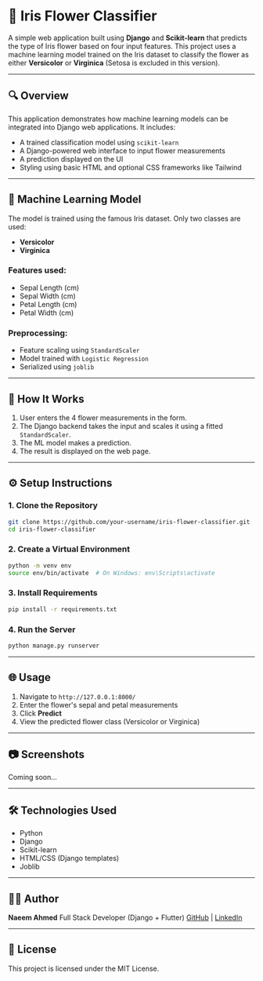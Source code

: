 # 🌸 Iris Flower Classifier

A simple web application built using **Django** and **Scikit-learn** that predicts the type of Iris flower based on four input features. This project uses a machine learning model trained on the Iris dataset to classify the flower as either **Versicolor** or **Virginica** (Setosa is excluded in this version).

---

## 🔍 Overview

This application demonstrates how machine learning models can be integrated into Django web applications. It includes:

- A trained classification model using `scikit-learn`
- A Django-powered web interface to input flower measurements
- A prediction displayed on the UI
- Styling using basic HTML and optional CSS frameworks like Tailwind

---

## 🧠 Machine Learning Model

The model is trained using the famous Iris dataset. Only two classes are used:

- **Versicolor**
- **Virginica**

### Features used:

- Sepal Length (cm)
- Sepal Width (cm)
- Petal Length (cm)
- Petal Width (cm)

### Preprocessing:

- Feature scaling using `StandardScaler`
- Model trained with `Logistic Regression`
- Serialized using `joblib`

---

## 🚀 How It Works

1. User enters the 4 flower measurements in the form.
2. The Django backend takes the input and scales it using a fitted `StandardScaler`.
3. The ML model makes a prediction.
4. The result is displayed on the web page.

---

## ⚙️ Setup Instructions

### 1. Clone the Repository

```bash
git clone https://github.com/your-username/iris-flower-classifier.git
cd iris-flower-classifier
````

### 2. Create a Virtual Environment

```bash
python -m venv env
source env/bin/activate  # On Windows: env\Scripts\activate
```

### 3. Install Requirements

```bash
pip install -r requirements.txt
```

### 4. Run the Server

```bash
python manage.py runserver
```

---

## 🌐 Usage

1. Navigate to `http://127.0.0.1:8000/`
2. Enter the flower's sepal and petal measurements
3. Click **Predict**
4. View the predicted flower class (Versicolor or Virginica)

---

## 📷 Screenshots

Coming soon...

---

## 🛠 Technologies Used

* Python
* Django
* Scikit-learn
* HTML/CSS (Django templates)
* Joblib

---

## 🧑‍💻 Author

**Naeem Ahmed**
Full Stack Developer (Django + Flutter)
[GitHub](https://github.com/naeemahmed02) | [LinkedIn](#)

---

## 📜 License

This project is licensed under the MIT License.
